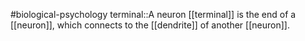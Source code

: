 #biological-psychology 
terminal::A neuron [[terminal]] is the end of a [[neuron]], which connects to the [[dendrite]] of another [[neuron]].
<!--SR:!2023-12-21,3,250-->